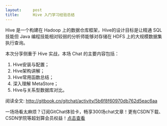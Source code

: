 ```yaml
---
layout:     post
title:      Hive 入门学习经验总结
---
```

<div id="article_content" class="article_content clearfix csdn-tracking-statistics" data-pid="blog" data-mod="popu_307" data-dsm="post">
								            <link rel="stylesheet" href="https://csdnimg.cn/release/phoenix/template/css/ck_htmledit_views-f76675cdea.css">
						<div class="htmledit_views" id="content_views">
                <p>Hive 是一个构建在 Hadoop 上的数据仓库框架，Hive的设计目标是让精通 SQL 技能但 Java 编程技能相对较弱的分析师能够对存储在 HDFS 上的大规模数据集执行查询。</p><p>本次分享侧重于 Hive 实战，本场 Chat 的主要内容包括：</p><ol><li>Hive安装与配置；</li><li>Hive架构讲解；</li><li>Hive常用函数总结；</li><li>深入理解 MetaStore；</li><li>Hive与关系型数据库对比。</li></ol><p>阅读全文: <a href="http://gitbook.cn/gitchat/activity/5b6f8f60970db762d5eac6aa?utm_source=csdn_blog" rel="nofollow">http://gitbook.cn/gitchat/activity/5b6f8f60970db762d5eac6aa</a></p><p>一场场看太麻烦？订阅GitChat体验卡，畅享300场chat文章！更有CSDN下载、CSDN学院等超划算会员权益！<a href="https://download.csdn.net/vip_code?utm_source=vip_blog" rel="nofollow">点击查看</a></p>            </div>
                </div>